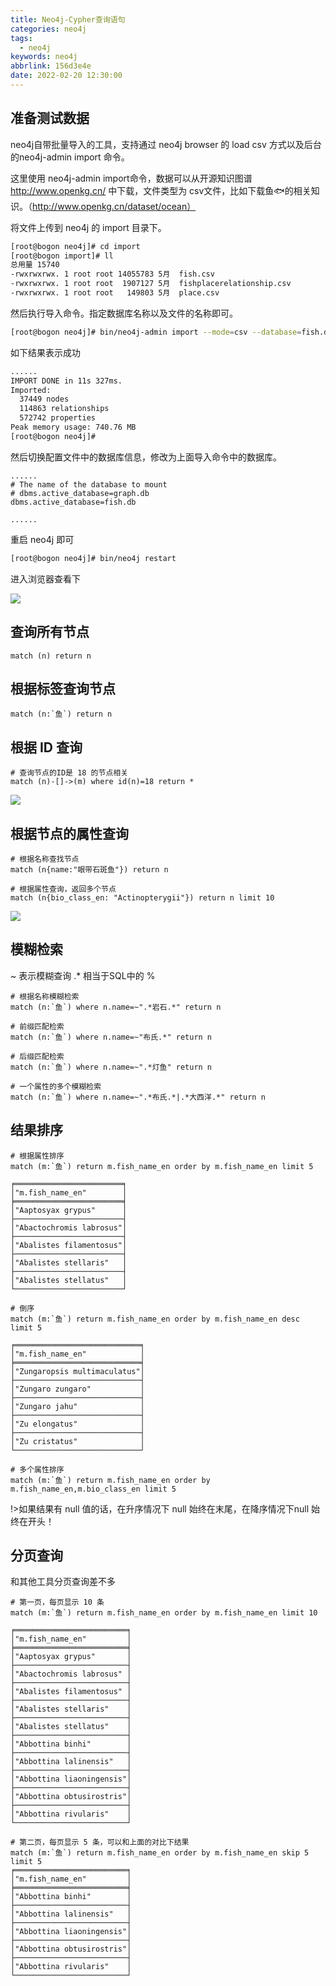 ```yaml
---
title: Neo4j-Cypher查询语句
categories: neo4j
tags:
  - neo4j
keywords: neo4j
abbrlink: 156d3e4e
date: 2022-02-20 12:30:00
---
```

## 准备测试数据

neo4j自带批量导入的工具，支持通过 neo4j browser 的 load csv 方式以及后台的neo4j-admin import 命令。

这里使用 neo4j-admin import命令，数据可以从开源知识图谱  http://www.openkg.cn/ 中下载，文件类型为 csv文件，比如下载鱼🐟的相关知识。（http://www.openkg.cn/dataset/ocean）

将文件上传到 neo4j 的 import 目录下。

```bash
[root@bogon neo4j]# cd import
[root@bogon import]# ll
总用量 15740
-rwxrwxrwx. 1 root root 14055783 5月  fish.csv
-rwxrwxrwx. 1 root root  1907127 5月  fishplacerelationship.csv
-rwxrwxrwx. 1 root root   149803 5月  place.csv
```

然后执行导入命令。指定数据库名称以及文件的名称即可。

```bash
[root@bogon neo4j]# bin/neo4j-admin import --mode=csv --database=fish.db --nodes /opt/neo4j/import/fish.csv --nodes /opt/neo4j/import/place.csv --relationships /opt/neo4j/import/fishplacerelationship.csv
```

如下结果表示成功

```bash
......
IMPORT DONE in 11s 327ms. 
Imported:
  37449 nodes
  114863 relationships
  572742 properties
Peak memory usage: 740.76 MB
[root@bogon neo4j]# 
```

然后切换配置文件中的数据库信息，修改为上面导入命令中的数据库。

```properties
......
# The name of the database to mount
# dbms.active_database=graph.db
dbms.active_database=fish.db

......
```

重启 neo4j 即可

```bash
[root@bogon neo4j]# bin/neo4j restart
```

进入浏览器查看下

![](https://blog.lichenghao.cn/upload/2022/07/27093056.png)



## 查询所有节点

```properties
match (n) return n
```

## 根据标签查询节点

```properties
match (n:`鱼`) return n
```



## 根据 ID 查询

```properties
# 查询节点的ID是 18 的节点相关
match (n)-[]->(m) where id(n)=18 return *
```

![](https://blog.lichenghao.cn/upload/2022/07/27105144.png)



## 根据节点的属性查询

```properties
# 根据名称查找节点
match (n{name:"眼带石斑鱼"}) return n

```

```properties
# 根据属性查询，返回多个节点
match (n{bio_class_en: "Actinopterygii"}) return n limit 10
```

![](https://blog.lichenghao.cn/upload/2022/07/27110044.png)



## 模糊检索

~ 表示模糊查询    .* 相当于SQL中的 %

```properties
# 根据名称模糊检索
match (n:`鱼`) where n.name=~".*岩石.*" return n

# 前缀匹配检索
match (n:`鱼`) where n.name=~"布氏.*" return n

# 后缀匹配检索
match (n:`鱼`) where n.name=~".*灯鱼" return n

# 一个属性的多个模糊检索
match (n:`鱼`) where n.name=~".*布氏.*|.*大西洋.*" return n
```



## 结果排序

```properties
# 根据属性排序
match (m:`鱼`) return m.fish_name_en order by m.fish_name_en limit 5

╒════════════════════════╕
│"m.fish_name_en"        │
╞════════════════════════╡
│"Aaptosyax grypus"      │
├────────────────────────┤
│"Abactochromis labrosus"│
├────────────────────────┤
│"Abalistes filamentosus"│
├────────────────────────┤
│"Abalistes stellaris"   │
├────────────────────────┤
│"Abalistes stellatus"   │
└────────────────────────┘

# 倒序
match (m:`鱼`) return m.fish_name_en order by m.fish_name_en desc limit 5

╒════════════════════════════╕
│"m.fish_name_en"            │
╞════════════════════════════╡
│"Zungaropsis multimaculatus"│
├────────────────────────────┤
│"Zungaro zungaro"           │
├────────────────────────────┤
│"Zungaro jahu"              │
├────────────────────────────┤
│"Zu elongatus"              │
├────────────────────────────┤
│"Zu cristatus"              │
└────────────────────────────┘

# 多个属性排序
match (m:`鱼`) return m.fish_name_en order by m.fish_name_en,m.bio_class_en limit 5
```

!>如果结果有 null 值的话，在升序情况下 null 始终在末尾，在降序情况下null 始终在开头！



## 分页查询

和其他工具分页查询差不多

```properties
# 第一页，每页显示 10 条
match (m:`鱼`) return m.fish_name_en order by m.fish_name_en limit 10

╒═════════════════════════╕
│"m.fish_name_en"         │
╞═════════════════════════╡
│"Aaptosyax grypus"       │
├─────────────────────────┤
│"Abactochromis labrosus" │
├─────────────────────────┤
│"Abalistes filamentosus" │
├─────────────────────────┤
│"Abalistes stellaris"    │
├─────────────────────────┤
│"Abalistes stellatus"    │
├─────────────────────────┤
│"Abbottina binhi"        │
├─────────────────────────┤
│"Abbottina lalinensis"   │
├─────────────────────────┤
│"Abbottina liaoningensis"│
├─────────────────────────┤
│"Abbottina obtusirostris"│
├─────────────────────────┤
│"Abbottina rivularis"    │
└─────────────────────────┘

# 第二页，每页显示 5 条，可以和上面的对比下结果
match (m:`鱼`) return m.fish_name_en order by m.fish_name_en skip 5 limit 5
╒═════════════════════════╕
│"m.fish_name_en"         │
╞═════════════════════════╡
│"Abbottina binhi"        │
├─────────────────────────┤
│"Abbottina lalinensis"   │
├─────────────────────────┤
│"Abbottina liaoningensis"│
├─────────────────────────┤
│"Abbottina obtusirostris"│
├─────────────────────────┤
│"Abbottina rivularis"    │
└─────────────────────────┘
```

